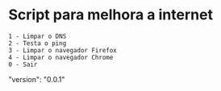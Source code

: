 # Script para melhora a internet

```
1 - Limpar o DNS
2 - Testa o ping
3 - Limpar o navegador Firefox
4 - Limpar o navegador Chrome
0 - Sair
```

"version": "0.0.1"